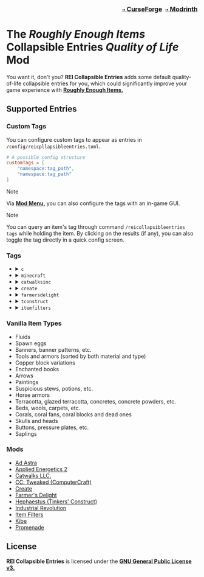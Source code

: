 ### <p align=right>[`→` CurseForge](https://www.curseforge.com/minecraft/mc-mods/rei-collapsible-entries)&ensp;[`→` Modrinth](https://modrinth.com/mod/rei-collapsible-entries)</p>

# The *Roughly Enough Items* Collapsible Entries *Quality of Life* Mod

You want it, don't you? **REI Collapsible Entries** adds some default quality-of-life collapsible entries for you, which could significantly improve your game experience with **[Roughly Enough Items.](https://modrinth.com/mod/rei)**

## Supported Entries

### Custom Tags

You can configure custom tags to appear as entries in `/config/reicpllapsibleentries.toml`.

```toml
# A possible config structure
customTags = [
    "namespace:tag_path",
    "namespace:tag_path"
]
```

> [!NOTE]
> Via **[Mod Menu,](https://modrinth.com/mod/modmenu)** you can also configure the tags with an in-game GUI.

> [!NOTE]
> You can query an item's tag through command `/reicollapsibleentries tags` while holding the item. By clicking on the results (if any), you can also toggle the tag directly in a quick config screen.

### Tags

<ul>
<li>
<details>
  <summary><code>c</code></summary>
  <code>#c:shulker_boxes</code>
  <code>#c:ores</code>
  <code>#c:dyes</code>
  <code>#c:glass_blocks</code>
  <code>#c:glass_panes</code>
</details>
</li>

<li>
<details>
  <summary><code>minecraft</code></summary>
  <code>#minecraft:carpets</code>
  <code>#minecraft:beds</code>
  <code>#minecraft:banners</code>
  <code>#minecraft:candles</code>
  <code>#minecraft:music_discs</code>
  <code>#minecraft:leaves</code>
  <code>#minecraft:signs</code>
  <code>#minecraft:hanging_signs</code>
  <code>#minecraft:logs</code>
  <code>#minecraft:planks</code>
  <code>#minecraft:stairs</code>
  <code>#minecraft:slabs</code>
  <code>#minecraft:doors</code>
  <code>#minecraft:trapdoors</code>
  <code>#minecraft:fence_gates</code>
  <code>#minecraft:boats</code>
  <code>#minecraft:walls</code>
  <code>#minecraft:fences</code>
  <code>#minecraft:trim_templates</code>
  <code>#minecraft:decorated_pot_sherds</code>
  <code>#minecraft:swords</code>
  <code>#minecraft:shovels</code>
  <code>#minecraft:pickaxes</code>
  <code>#minecraft:axes</code>
  <code>#minecraft:hoes</code>
  <code>#minecraft:small_flowers</code>
  <code>#minecraft:tall_flowers</code>
  <code>#minecraft:rails</code>
  <code>#minecraft:saplings</code>
</details>
</li>

<li>
<details>
  <summary><code>catwalksinc</code></summary>
  <code>#catwalksinc:filled_paint_rolls</code>
</details>
</li>

<li>
<details>
  <summary><code>create</code></summary>
  <code>#create:toolboxes</code>
  <code>#create:seats</code>
  <ul>
  <li>
  <details>
    <summary><code>create:stonetypes</code></summary>
    <code>#create:stone_types/veridium</code>
    <code>#create:stone_types/scorchia</code>
    <code>#create:stone_types/scoria</code>
    <code>#create:stone_types/ochrum</code>
    <code>#create:stone_types/limestone</code>
    <code>#create:stone_types/crimsite</code>
    <code>#create:stone_types/asurine</code>
    <code>#create:stone_types/tuff</code>
    <code>#create:stone_types/deepslate</code>
    <code>#create:stone_types/dripstone</code>
    <code>#create:stone_types/calcite</code>
    <code>#create:stone_types/andesite</code>
    <code>#create:stone_types/diorite</code>
    <code>#create:stone_types/granite</code>
  </details>
  </li>
  </ul>
</details>
</li>

<li>
<details>
  <summary><code>farmersdelight</code></summary>
  <code>#farmersdelight:canvas_signs</code>
</details>
</li>

<li>
<details>
  <summary><code>tconstruct</code></summary>
  <code>#tconstruct:foundry</code>
  <code>#tconstruct:smeltery</code>
  <ul>
  <li>
  <details>
    <summary><code>tconstruct:casts</code></summary>
    <code>#tconstruct:casts/red_sand</code>
    <code>#tconstruct:casts/sand</code>
    <code>#tconstruct:casts/gold</code>
  </details>
  </li>
  </ul>
</details>
</li>

<li>
<details>
  <summary><code>itemfilters</code></summary>
  <code>#itemfilters:filters</code>
</details>
</li>
</ul>

### Vanilla Item Types

- Fluids
- Spawn eggs
- Banners, banner patterns, etc.
- Tools and armors (sorted by both material and type)
- Copper block variations
- Enchanted books
- Arrows
- Paintings
- Suspicious stews, potions, etc.
- Horse armors
- Terracotta, glazed terracotta, concretes, concrete powders, etc.
- Beds, wools, carpets, etc.
- Corals, coral fans, coral blocks and dead ones
- Skulls and heads
- Buttons, pressure plates, etc.
- Saplings

### Mods

- [Ad Astra](https://modrinth.com/mod/ad-astra)
- [Applied Energetics 2](https://modrinth.com/mod/ae2)
- [Catwalks LLC.](https://modrinth.com/mod/catwalks-llc)
- [CC: Tweaked (ComputerCraft)](https://modrinth.com/mod/cc-tweaked)
- [Create](https://modrinth.com/mod/create-fabric)
- [Farmer's Delight](https://modrinth.com/mod/farmers-delight-fabric)
- [Hephaestus (Tinkers' Construct)](https://modrinth.com/mod/hephaestus)
- [Industrial Revolution](https://www.curseforge.com/minecraft/mc-mods/industrial-revolution)
- [Item Filters](https://www.curseforge.com/minecraft/mc-mods/item-filters)
- [Kibe](https://modrinth.com/mod/kibe)
- [Promenade](https://modrinth.com/mod/promenade)

## License

**REI Collapsible Entries** is licensed under the **[GNU General Public License v3.](LICENSE)**

